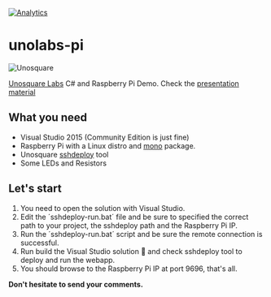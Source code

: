 [![Analytics](https://ga-beacon.appspot.com/UA-8535255-2/unosquare/unolabs-pi/)](https://github.com/igrigorik/ga-beacon)

# unolabs-pi

![Unosquare](http://unosquare.github.io/assets/logo.png)

[Unosquare Labs](http://unosquare.github.io/) C# and Raspberry Pi Demo. Check the [presentation material](https://github.com/unosquare/unolabs-pi/blob/master/documents/Unosquare%20-%20Meetups%20-%20.Net%20On%20Embedded%20Devices%20-%202015-10-14.pptx)

## What you need

* Visual Studio 2015 (Community Edition is just fine)
* Raspberry Pi with a Linux distro and [mono](http://www.mono-project.com/) package.
* Unosquare [sshdeploy](https://github.com/unosquare/sshdeploy) tool 
* Some LEDs and Resistors

## Let's start

1. You need to open the solution with Visual Studio.
2. Edit the ´sshdeploy-run.bat´ file and be sure to specified the correct path to your project, the sshdeploy path and the Raspberry Pi IP.
3. Run the ´sshdeploy-run.bat´ script and be sure the remote connection is successful.
4. Run build the Visual Studio solution :space_invader: and check sshdeploy tool to deploy and run the webapp.
5. You should browse to the Raspberry Pi IP at port 9696, that's all.

**Don't hesitate to send your comments.**
